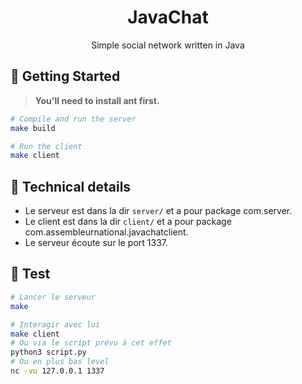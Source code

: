 <div align="center">

# JavaChat
Simple social network written in Java

</div>



## 🚀 Getting Started
> **You'll need to install ant first.**

```bash
# Compile and run the server
make build

# Run the client
make client
```

## 📝 Technical details

- Le serveur est dans la dir `server/` et a pour package com.server. 
- Le client est dans la dir `client/` et a pour package com.assembleurnational.javachatclient.
- Le serveur écoute sur le port 1337.

## 🧪 Test

```bash
# Lancer le serveur
make

# Interagir avec lui
make client
# Ou via le script prévu à cet effet
python3 script.py
# Ou en plus bas level
nc -vu 127.0.0.1 1337
```